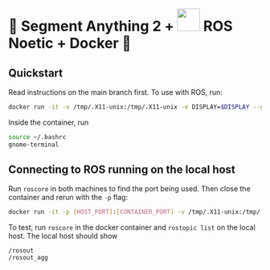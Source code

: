 # 👀 Segment Anything 2 + <img src="https://github.com/user-attachments/assets/fe401509-2e0a-422a-8f6b-242a1c9559a8" width="45"> ROS Noetic + Docker  🐳

## Quickstart

Read instructions on the main branch first. To use with ROS, run:
```bash
docker run -it -v /tmp/.X11-unix:/tmp/.X11-unix -e DISPLAY=$DISPLAY --gpus all sam2-ros-docker bash
```
Inside the container, run
```bash
source ~/.bashrc
gnome-terminal
```

## Connecting to ROS running on the local host

Run `roscore` in both machines to find the port being used. Then close the container and rerun with the `-p` flag: 
```bash
docker run -it -p [HOST_PORT]:[CONTAINER_PORT] -v /tmp/.X11-unix:/tmp/.X11-unix -e DISPLAY=$DISPLAY --gpus all sam2-ros-docker bash
```

To test, run `roscore` in the docker container and `rostopic list` on the local host. The local host should show
```
/rosout
/rosout_agg
```
